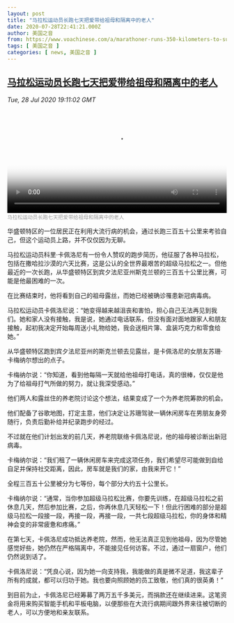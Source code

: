 ```yaml
---
layout: post
title: "马拉松运动员长跑七天把爱带给祖母和隔离中的老人"
date: 2020-07-28T22:41:21.000Z
author: 美国之音
from: https://www.voachinese.com/a/marathoner-runs-350-kilometers-to-support-grandmother-with-covid-20200728/5521125.html
tags: [ 美国之音 ]
categories: [ news, 美国之音 ]
---
```

<!--1595976081000-->
[马拉松运动员长跑七天把爱带给祖母和隔离中的老人](https://www.voachinese.com/a/marathoner-runs-350-kilometers-to-support-grandmother-with-covid-20200728/5521125.html)
------

<div>
<div><i>Tue, 28 Jul 2020 19:11:02 GMT</i></div><video poster="https://images.weserv.nl?url=gdb.voanews.com/360447d8-520c-43cf-bc1c-646aa0611dd1_tv_r1_s_w900.jpg" src="https://av.voanews.com/Videoroot/Pangeavideo/2020/07/3/36/360447d8-520c-43cf-bc1c-646aa0611dd1_240p.mp4" style="width:100%" controls></video><div><small style="color: #999;">马拉松运动员长跑七天把爱带给祖母和隔离中的老人</small></div><p>华盛顿特区的一位居民正在利用大流行病的机会，通过长跑三百五十公里来考验自己，但这个运动员上路，并不仅仅因为无聊。</p><p>马拉松运动员科里·卡佩洛尼有一份令人赞叹的跑步简历，他征服了各种马拉松，包括在撒哈拉沙漠的六天比赛，这是公认的全世界最艰苦的超级马拉松之一。但他最近的一次长跑，从华盛顿特区到宾夕法尼亚州斯克兰顿的三百五十公里比赛，可能是他最困难的一次。</p><p>在比赛结束时，他将看到自己的祖母露丝，而她已经被确诊罹患新冠病毒病。</p><p>马拉松运动员卡佩洛尼说：“她变得越来越沮丧和害怕，担心自己无法再见到我们。她和家人没有接触，我是说，她通过电话联系，但没有面对面地跟家人和朋友接触，起初我决定开始每周送小礼物给她，我会送相片簿、盒装巧克力和零食给她。”</p><p>从华盛顿特区跑到宾夕法尼亚州的斯克兰顿去见露丝，是卡佩洛尼的女朋友苏珊·卡梅纳尔想出的点子。</p><p>卡梅纳尔说：“你知道，看到他每隔一天就给他祖母打电话，真的很棒，仅仅是他为了给祖母打气所做的努力，就让我深受感动。”</p><p>他们两人和露丝住的养老院讨论这个想法，结果变成了一个为养老院筹款的机会。</p><p>他们配备了谷歌地图，打定主意，他们决定让苏珊驾驶一辆休闲房车在男朋友身旁随行，负责后勤补给并纪录跑步的经过。</p><p>不过就在他们计划出发的前几天，养老院联络卡佩洛尼说，他的祖母被诊断出新冠病毒。</p><p>卡梅纳尔说：“我们租了一辆休闲房车来完成这项任务，我们希望尽可能做到自给自足并保持社交距离，因此，房车就是我们的家，由我来开它！”</p><p>全程三百五十公里被分为七等份，每个部分大约五十公里长。</p><p>卡梅纳尔说：“通常，当你参加超级马拉松比赛，你要先训练，在超级马拉松之前休息几天，然后参加比赛，之后，你再休息几天轻松一下！但此行困难的部分是超级马拉松一段接一段，再接一段，再接一段，一共七段超级马拉松，你的身体和精神会变的非常疲惫和疼痛。”</p><p>在第七天，卡佩洛尼成功抵达养老院，然而，他无法真正见到他祖母，因为尽管她感觉好些，她仍然在严格隔离中，不能接见任何访客。不过，通过一扇窗户，他们仍然说到话了。</p><p>卡佩洛尼说：“凭良心说，因为她一向支持我，我能做的真是微不足道，我这辈子所有的成就，都可以归功于她。我也要向照顾她的员工致敬，他们真的很英勇！”</p><p>到目前为止，卡佩洛尼已经筹募了两万五千多美元，而捐款还在继续进来。这笔资金将用来购买智能手机和平板电脑，以便那些在大流行病期间跟外界来往被切断的老人，可以方便地和亲友联系。</p>
</div>
